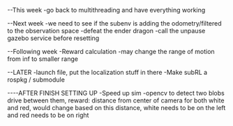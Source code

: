 --This week
-go back to multithreading and have everything working

--Next week
-we need to see if the subenv is adding the odometry/filtered to the observation space
-defeat the ender dragon
-call the unpause gazebo service before resetting

--Following week
-Reward calculation 
-may change the range of motion from inf to smaller range

--LATER
-launch file, put the localization stuff in there
-Make subRL a rospkg / submodule

----AFTER FINISH SETTING UP
-Speed up sim
-opencv to detect two blobs drive between them,
reward: distance from center  of camera for both white and red, would change based on this distance,
white needs to be on the left and red needs to be on right